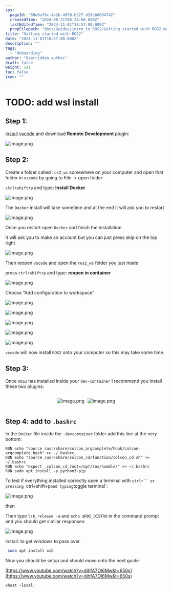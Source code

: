 ```yaml
---
sys:
  pageId: "89e0a78c-4e2b-4070-b327-d28cb0694742"
  createdTime: "2024-08-21T00:24:00.000Z"
  lastEditedTime: "2024-11-01T18:57:00.000Z"
  propFilepath: "docs/Guides/intro_to_ROS2/Getting started with ROS2.md"
title: "Getting started with ROS2"
date: "2024-11-01T18:57:00.000Z"
description: ""
tags:
  - "Onboarding"
author: "Overridden author"
draft: false
weight: 141
toc: false
icon: ""
---
```


# TODO: add wsl install

## Step 1:

[Install vscode](https://code.visualstudio.com/download) and download **Remote Development** plugin:

![image.png](https://prod-files-secure.s3.us-west-2.amazonaws.com/d518164a-d88e-44d1-a4ee-3adb3bd8bce0/efb52993-1881-4a40-b95e-6f020334f022/image.png?X-Amz-Algorithm=AWS4-HMAC-SHA256&X-Amz-Content-Sha256=UNSIGNED-PAYLOAD&X-Amz-Credential=ASIAZI2LB466S5Z7NMFW%2F20250420%2Fus-west-2%2Fs3%2Faws4_request&X-Amz-Date=20250420T200825Z&X-Amz-Expires=3600&X-Amz-Security-Token=IQoJb3JpZ2luX2VjECIaCXVzLXdlc3QtMiJIMEYCIQDDZmT1sUsdX3u7v3U2XyGnL22%2BYxYEFgLrx%2FEhRDOOcQIhALf10RoNhPE68ElqHT9E37x0RiKSdL%2FX2OT6BGHYI0sFKogECKv%2F%2F%2F%2F%2F%2F%2F%2F%2F%2FwEQABoMNjM3NDIzMTgzODA1IgxKvh3XyovApbncBvEq3ANBO5eTFJQlUeoEC3bsYWrP882GDSG2qwZMElM%2FA8YOM0krRa%2FWP65mhj%2FcZl7x9h%2FZDH54IQAS5CJb%2FilxFVq3rNNnqyFJ2LA8R6ZCV32JecR1NGheYwy59Oh9rpWLiTwprBTIjWB8mlbntuBgRm0vqom1JSs9KskD1ol7PzYCHjPWmb8CbIBDOdOux%2Bs2aVkgNItNiPVvFg6MhsBb6F%2BNVmdV9Y4jAyAiHTG0R8%2BJ4QYASa2ShOU5ba%2Fph%2BMw4gjL5F6Y38VcJ18cktFYgFjgdacL8Quh74JArSWsNrzwXRnhAF8jvR0okQ4QdARWI1O3hVgD6DloZQs09SaOwyUarbMksDgPlrOGBD9sz6SPqKfSoMvh%2BpU7HW0mStoo7jfK1Lv3gtcKPtqpf4vXigfranSgRuKE23L7qYZYMG1VHI4%2FsJWIVbbcIs9ksKGgZhR1aokVEUBk%2FRr2EEXHv4Xyj3fNUj1gCgtENSG7UfFYieYT1xLio7M8DKwMaIzHu4tVx1jT9mVQsnaetUEGBXwDwvyNFWAdIKrOu6klAYCUA%2FlyMSwumP1dWLoB%2FEou3w1VPtG4p2o1bf5h6aA6ctTYwbwhU4C%2Bp%2F%2FVPhcH1OpsD2bJYMKGuLhqHRDUIjDL5ZTABjqkATd9IOGuZCQItCklg%2BxPeUehAaX4DD%2FzX%2BkE3uk%2FGjlxHfVgetdRqD%2B%2BrXZjcWRo6O%2FxqemExOQDGSyJEDFhxEaUKJOrD5aTJFUtLk3toDnA1nzJlYgSx3V%2FJ84U2xaBLaIxzGwEe1GbrIddgGgnXveA3ONXcOeb4foHtEBb19i3opqpx%2FCiIbOMMR0X82w1B%2Bc2QuppW9aYUd0u3SH7G6IdaNsG&X-Amz-Signature=eeb7114ae68208cffca54d6ae7aed03d0e1bc276d844d6ffe50ede668f73e2c8&X-Amz-SignedHeaders=host&x-id=GetObject)

## Step 2:

Create a folder called `ros2_ws` somewhere on your computer and open that folder in `vscode` by going to File → open folder 

`ctrl+shift+p` and type: **Install Docker**

![image.png](https://prod-files-secure.s3.us-west-2.amazonaws.com/d518164a-d88e-44d1-a4ee-3adb3bd8bce0/2269dc0e-1cd5-47ff-bceb-c04ad9b2eab0/image.png?X-Amz-Algorithm=AWS4-HMAC-SHA256&X-Amz-Content-Sha256=UNSIGNED-PAYLOAD&X-Amz-Credential=ASIAZI2LB466S5Z7NMFW%2F20250420%2Fus-west-2%2Fs3%2Faws4_request&X-Amz-Date=20250420T200825Z&X-Amz-Expires=3600&X-Amz-Security-Token=IQoJb3JpZ2luX2VjECIaCXVzLXdlc3QtMiJIMEYCIQDDZmT1sUsdX3u7v3U2XyGnL22%2BYxYEFgLrx%2FEhRDOOcQIhALf10RoNhPE68ElqHT9E37x0RiKSdL%2FX2OT6BGHYI0sFKogECKv%2F%2F%2F%2F%2F%2F%2F%2F%2F%2FwEQABoMNjM3NDIzMTgzODA1IgxKvh3XyovApbncBvEq3ANBO5eTFJQlUeoEC3bsYWrP882GDSG2qwZMElM%2FA8YOM0krRa%2FWP65mhj%2FcZl7x9h%2FZDH54IQAS5CJb%2FilxFVq3rNNnqyFJ2LA8R6ZCV32JecR1NGheYwy59Oh9rpWLiTwprBTIjWB8mlbntuBgRm0vqom1JSs9KskD1ol7PzYCHjPWmb8CbIBDOdOux%2Bs2aVkgNItNiPVvFg6MhsBb6F%2BNVmdV9Y4jAyAiHTG0R8%2BJ4QYASa2ShOU5ba%2Fph%2BMw4gjL5F6Y38VcJ18cktFYgFjgdacL8Quh74JArSWsNrzwXRnhAF8jvR0okQ4QdARWI1O3hVgD6DloZQs09SaOwyUarbMksDgPlrOGBD9sz6SPqKfSoMvh%2BpU7HW0mStoo7jfK1Lv3gtcKPtqpf4vXigfranSgRuKE23L7qYZYMG1VHI4%2FsJWIVbbcIs9ksKGgZhR1aokVEUBk%2FRr2EEXHv4Xyj3fNUj1gCgtENSG7UfFYieYT1xLio7M8DKwMaIzHu4tVx1jT9mVQsnaetUEGBXwDwvyNFWAdIKrOu6klAYCUA%2FlyMSwumP1dWLoB%2FEou3w1VPtG4p2o1bf5h6aA6ctTYwbwhU4C%2Bp%2F%2FVPhcH1OpsD2bJYMKGuLhqHRDUIjDL5ZTABjqkATd9IOGuZCQItCklg%2BxPeUehAaX4DD%2FzX%2BkE3uk%2FGjlxHfVgetdRqD%2B%2BrXZjcWRo6O%2FxqemExOQDGSyJEDFhxEaUKJOrD5aTJFUtLk3toDnA1nzJlYgSx3V%2FJ84U2xaBLaIxzGwEe1GbrIddgGgnXveA3ONXcOeb4foHtEBb19i3opqpx%2FCiIbOMMR0X82w1B%2Bc2QuppW9aYUd0u3SH7G6IdaNsG&X-Amz-Signature=ba1ba30884760d52b09440e56eb8151a060e92039644e8c484692cb856280ea7&X-Amz-SignedHeaders=host&x-id=GetObject)

The `Docker` install will take sometime and at the end it will ask you to restart

![image.png](https://prod-files-secure.s3.us-west-2.amazonaws.com/d518164a-d88e-44d1-a4ee-3adb3bd8bce0/ed233f78-be33-4b1f-b89c-9c346c0e961e/image.png?X-Amz-Algorithm=AWS4-HMAC-SHA256&X-Amz-Content-Sha256=UNSIGNED-PAYLOAD&X-Amz-Credential=ASIAZI2LB466S5Z7NMFW%2F20250420%2Fus-west-2%2Fs3%2Faws4_request&X-Amz-Date=20250420T200825Z&X-Amz-Expires=3600&X-Amz-Security-Token=IQoJb3JpZ2luX2VjECIaCXVzLXdlc3QtMiJIMEYCIQDDZmT1sUsdX3u7v3U2XyGnL22%2BYxYEFgLrx%2FEhRDOOcQIhALf10RoNhPE68ElqHT9E37x0RiKSdL%2FX2OT6BGHYI0sFKogECKv%2F%2F%2F%2F%2F%2F%2F%2F%2F%2FwEQABoMNjM3NDIzMTgzODA1IgxKvh3XyovApbncBvEq3ANBO5eTFJQlUeoEC3bsYWrP882GDSG2qwZMElM%2FA8YOM0krRa%2FWP65mhj%2FcZl7x9h%2FZDH54IQAS5CJb%2FilxFVq3rNNnqyFJ2LA8R6ZCV32JecR1NGheYwy59Oh9rpWLiTwprBTIjWB8mlbntuBgRm0vqom1JSs9KskD1ol7PzYCHjPWmb8CbIBDOdOux%2Bs2aVkgNItNiPVvFg6MhsBb6F%2BNVmdV9Y4jAyAiHTG0R8%2BJ4QYASa2ShOU5ba%2Fph%2BMw4gjL5F6Y38VcJ18cktFYgFjgdacL8Quh74JArSWsNrzwXRnhAF8jvR0okQ4QdARWI1O3hVgD6DloZQs09SaOwyUarbMksDgPlrOGBD9sz6SPqKfSoMvh%2BpU7HW0mStoo7jfK1Lv3gtcKPtqpf4vXigfranSgRuKE23L7qYZYMG1VHI4%2FsJWIVbbcIs9ksKGgZhR1aokVEUBk%2FRr2EEXHv4Xyj3fNUj1gCgtENSG7UfFYieYT1xLio7M8DKwMaIzHu4tVx1jT9mVQsnaetUEGBXwDwvyNFWAdIKrOu6klAYCUA%2FlyMSwumP1dWLoB%2FEou3w1VPtG4p2o1bf5h6aA6ctTYwbwhU4C%2Bp%2F%2FVPhcH1OpsD2bJYMKGuLhqHRDUIjDL5ZTABjqkATd9IOGuZCQItCklg%2BxPeUehAaX4DD%2FzX%2BkE3uk%2FGjlxHfVgetdRqD%2B%2BrXZjcWRo6O%2FxqemExOQDGSyJEDFhxEaUKJOrD5aTJFUtLk3toDnA1nzJlYgSx3V%2FJ84U2xaBLaIxzGwEe1GbrIddgGgnXveA3ONXcOeb4foHtEBb19i3opqpx%2FCiIbOMMR0X82w1B%2Bc2QuppW9aYUd0u3SH7G6IdaNsG&X-Amz-Signature=2c88918a4890d9822bf74f29d9fdec957421bae8cfcddf0b0c88396ef9e3ecc0&X-Amz-SignedHeaders=host&x-id=GetObject)

Once you restart open `Docker` and finish the installation

It will ask you to make an account but you can just press skip on the top right

![image.png](https://prod-files-secure.s3.us-west-2.amazonaws.com/d518164a-d88e-44d1-a4ee-3adb3bd8bce0/21010ad9-1659-4fd9-9f59-9932a09b2a3d/image.png?X-Amz-Algorithm=AWS4-HMAC-SHA256&X-Amz-Content-Sha256=UNSIGNED-PAYLOAD&X-Amz-Credential=ASIAZI2LB466S5Z7NMFW%2F20250420%2Fus-west-2%2Fs3%2Faws4_request&X-Amz-Date=20250420T200826Z&X-Amz-Expires=3600&X-Amz-Security-Token=IQoJb3JpZ2luX2VjECIaCXVzLXdlc3QtMiJIMEYCIQDDZmT1sUsdX3u7v3U2XyGnL22%2BYxYEFgLrx%2FEhRDOOcQIhALf10RoNhPE68ElqHT9E37x0RiKSdL%2FX2OT6BGHYI0sFKogECKv%2F%2F%2F%2F%2F%2F%2F%2F%2F%2FwEQABoMNjM3NDIzMTgzODA1IgxKvh3XyovApbncBvEq3ANBO5eTFJQlUeoEC3bsYWrP882GDSG2qwZMElM%2FA8YOM0krRa%2FWP65mhj%2FcZl7x9h%2FZDH54IQAS5CJb%2FilxFVq3rNNnqyFJ2LA8R6ZCV32JecR1NGheYwy59Oh9rpWLiTwprBTIjWB8mlbntuBgRm0vqom1JSs9KskD1ol7PzYCHjPWmb8CbIBDOdOux%2Bs2aVkgNItNiPVvFg6MhsBb6F%2BNVmdV9Y4jAyAiHTG0R8%2BJ4QYASa2ShOU5ba%2Fph%2BMw4gjL5F6Y38VcJ18cktFYgFjgdacL8Quh74JArSWsNrzwXRnhAF8jvR0okQ4QdARWI1O3hVgD6DloZQs09SaOwyUarbMksDgPlrOGBD9sz6SPqKfSoMvh%2BpU7HW0mStoo7jfK1Lv3gtcKPtqpf4vXigfranSgRuKE23L7qYZYMG1VHI4%2FsJWIVbbcIs9ksKGgZhR1aokVEUBk%2FRr2EEXHv4Xyj3fNUj1gCgtENSG7UfFYieYT1xLio7M8DKwMaIzHu4tVx1jT9mVQsnaetUEGBXwDwvyNFWAdIKrOu6klAYCUA%2FlyMSwumP1dWLoB%2FEou3w1VPtG4p2o1bf5h6aA6ctTYwbwhU4C%2Bp%2F%2FVPhcH1OpsD2bJYMKGuLhqHRDUIjDL5ZTABjqkATd9IOGuZCQItCklg%2BxPeUehAaX4DD%2FzX%2BkE3uk%2FGjlxHfVgetdRqD%2B%2BrXZjcWRo6O%2FxqemExOQDGSyJEDFhxEaUKJOrD5aTJFUtLk3toDnA1nzJlYgSx3V%2FJ84U2xaBLaIxzGwEe1GbrIddgGgnXveA3ONXcOeb4foHtEBb19i3opqpx%2FCiIbOMMR0X82w1B%2Bc2QuppW9aYUd0u3SH7G6IdaNsG&X-Amz-Signature=f136228eddd1b9953029b2efb28c5b6772e5d3ed2b8cfcd38a8f41431ad40046&X-Amz-SignedHeaders=host&x-id=GetObject)

Then reopen `vscode` and open the `ros2_ws` folder you just made

press `ctrl+shift+p` and type: **reopen in container**

![image.png](https://prod-files-secure.s3.us-west-2.amazonaws.com/d518164a-d88e-44d1-a4ee-3adb3bd8bce0/4e93b8c2-41ad-488c-8095-c74205196118/image.png?X-Amz-Algorithm=AWS4-HMAC-SHA256&X-Amz-Content-Sha256=UNSIGNED-PAYLOAD&X-Amz-Credential=ASIAZI2LB466S5Z7NMFW%2F20250420%2Fus-west-2%2Fs3%2Faws4_request&X-Amz-Date=20250420T200825Z&X-Amz-Expires=3600&X-Amz-Security-Token=IQoJb3JpZ2luX2VjECIaCXVzLXdlc3QtMiJIMEYCIQDDZmT1sUsdX3u7v3U2XyGnL22%2BYxYEFgLrx%2FEhRDOOcQIhALf10RoNhPE68ElqHT9E37x0RiKSdL%2FX2OT6BGHYI0sFKogECKv%2F%2F%2F%2F%2F%2F%2F%2F%2F%2FwEQABoMNjM3NDIzMTgzODA1IgxKvh3XyovApbncBvEq3ANBO5eTFJQlUeoEC3bsYWrP882GDSG2qwZMElM%2FA8YOM0krRa%2FWP65mhj%2FcZl7x9h%2FZDH54IQAS5CJb%2FilxFVq3rNNnqyFJ2LA8R6ZCV32JecR1NGheYwy59Oh9rpWLiTwprBTIjWB8mlbntuBgRm0vqom1JSs9KskD1ol7PzYCHjPWmb8CbIBDOdOux%2Bs2aVkgNItNiPVvFg6MhsBb6F%2BNVmdV9Y4jAyAiHTG0R8%2BJ4QYASa2ShOU5ba%2Fph%2BMw4gjL5F6Y38VcJ18cktFYgFjgdacL8Quh74JArSWsNrzwXRnhAF8jvR0okQ4QdARWI1O3hVgD6DloZQs09SaOwyUarbMksDgPlrOGBD9sz6SPqKfSoMvh%2BpU7HW0mStoo7jfK1Lv3gtcKPtqpf4vXigfranSgRuKE23L7qYZYMG1VHI4%2FsJWIVbbcIs9ksKGgZhR1aokVEUBk%2FRr2EEXHv4Xyj3fNUj1gCgtENSG7UfFYieYT1xLio7M8DKwMaIzHu4tVx1jT9mVQsnaetUEGBXwDwvyNFWAdIKrOu6klAYCUA%2FlyMSwumP1dWLoB%2FEou3w1VPtG4p2o1bf5h6aA6ctTYwbwhU4C%2Bp%2F%2FVPhcH1OpsD2bJYMKGuLhqHRDUIjDL5ZTABjqkATd9IOGuZCQItCklg%2BxPeUehAaX4DD%2FzX%2BkE3uk%2FGjlxHfVgetdRqD%2B%2BrXZjcWRo6O%2FxqemExOQDGSyJEDFhxEaUKJOrD5aTJFUtLk3toDnA1nzJlYgSx3V%2FJ84U2xaBLaIxzGwEe1GbrIddgGgnXveA3ONXcOeb4foHtEBb19i3opqpx%2FCiIbOMMR0X82w1B%2Bc2QuppW9aYUd0u3SH7G6IdaNsG&X-Amz-Signature=dffb8b68ecfd3d2775806af8b8f0e47077c80eee7b3029299cb1a0298220e387&X-Amz-SignedHeaders=host&x-id=GetObject)

Choose “Add configuration to workspace”

![image.png](https://prod-files-secure.s3.us-west-2.amazonaws.com/d518164a-d88e-44d1-a4ee-3adb3bd8bce0/9560b282-5060-4989-ba37-97e7b2c22476/image.png?X-Amz-Algorithm=AWS4-HMAC-SHA256&X-Amz-Content-Sha256=UNSIGNED-PAYLOAD&X-Amz-Credential=ASIAZI2LB466S5Z7NMFW%2F20250420%2Fus-west-2%2Fs3%2Faws4_request&X-Amz-Date=20250420T200826Z&X-Amz-Expires=3600&X-Amz-Security-Token=IQoJb3JpZ2luX2VjECIaCXVzLXdlc3QtMiJIMEYCIQDDZmT1sUsdX3u7v3U2XyGnL22%2BYxYEFgLrx%2FEhRDOOcQIhALf10RoNhPE68ElqHT9E37x0RiKSdL%2FX2OT6BGHYI0sFKogECKv%2F%2F%2F%2F%2F%2F%2F%2F%2F%2FwEQABoMNjM3NDIzMTgzODA1IgxKvh3XyovApbncBvEq3ANBO5eTFJQlUeoEC3bsYWrP882GDSG2qwZMElM%2FA8YOM0krRa%2FWP65mhj%2FcZl7x9h%2FZDH54IQAS5CJb%2FilxFVq3rNNnqyFJ2LA8R6ZCV32JecR1NGheYwy59Oh9rpWLiTwprBTIjWB8mlbntuBgRm0vqom1JSs9KskD1ol7PzYCHjPWmb8CbIBDOdOux%2Bs2aVkgNItNiPVvFg6MhsBb6F%2BNVmdV9Y4jAyAiHTG0R8%2BJ4QYASa2ShOU5ba%2Fph%2BMw4gjL5F6Y38VcJ18cktFYgFjgdacL8Quh74JArSWsNrzwXRnhAF8jvR0okQ4QdARWI1O3hVgD6DloZQs09SaOwyUarbMksDgPlrOGBD9sz6SPqKfSoMvh%2BpU7HW0mStoo7jfK1Lv3gtcKPtqpf4vXigfranSgRuKE23L7qYZYMG1VHI4%2FsJWIVbbcIs9ksKGgZhR1aokVEUBk%2FRr2EEXHv4Xyj3fNUj1gCgtENSG7UfFYieYT1xLio7M8DKwMaIzHu4tVx1jT9mVQsnaetUEGBXwDwvyNFWAdIKrOu6klAYCUA%2FlyMSwumP1dWLoB%2FEou3w1VPtG4p2o1bf5h6aA6ctTYwbwhU4C%2Bp%2F%2FVPhcH1OpsD2bJYMKGuLhqHRDUIjDL5ZTABjqkATd9IOGuZCQItCklg%2BxPeUehAaX4DD%2FzX%2BkE3uk%2FGjlxHfVgetdRqD%2B%2BrXZjcWRo6O%2FxqemExOQDGSyJEDFhxEaUKJOrD5aTJFUtLk3toDnA1nzJlYgSx3V%2FJ84U2xaBLaIxzGwEe1GbrIddgGgnXveA3ONXcOeb4foHtEBb19i3opqpx%2FCiIbOMMR0X82w1B%2Bc2QuppW9aYUd0u3SH7G6IdaNsG&X-Amz-Signature=11cba7b7e5a0aa40b72f640aa2881ed9b10c3d431f8bcf3f91c70d7f117b7340&X-Amz-SignedHeaders=host&x-id=GetObject)

![image.png](https://prod-files-secure.s3.us-west-2.amazonaws.com/d518164a-d88e-44d1-a4ee-3adb3bd8bce0/2ee63f81-886b-48e8-a553-dc6e5eac99e4/image.png?X-Amz-Algorithm=AWS4-HMAC-SHA256&X-Amz-Content-Sha256=UNSIGNED-PAYLOAD&X-Amz-Credential=ASIAZI2LB466S5Z7NMFW%2F20250420%2Fus-west-2%2Fs3%2Faws4_request&X-Amz-Date=20250420T200825Z&X-Amz-Expires=3600&X-Amz-Security-Token=IQoJb3JpZ2luX2VjECIaCXVzLXdlc3QtMiJIMEYCIQDDZmT1sUsdX3u7v3U2XyGnL22%2BYxYEFgLrx%2FEhRDOOcQIhALf10RoNhPE68ElqHT9E37x0RiKSdL%2FX2OT6BGHYI0sFKogECKv%2F%2F%2F%2F%2F%2F%2F%2F%2F%2FwEQABoMNjM3NDIzMTgzODA1IgxKvh3XyovApbncBvEq3ANBO5eTFJQlUeoEC3bsYWrP882GDSG2qwZMElM%2FA8YOM0krRa%2FWP65mhj%2FcZl7x9h%2FZDH54IQAS5CJb%2FilxFVq3rNNnqyFJ2LA8R6ZCV32JecR1NGheYwy59Oh9rpWLiTwprBTIjWB8mlbntuBgRm0vqom1JSs9KskD1ol7PzYCHjPWmb8CbIBDOdOux%2Bs2aVkgNItNiPVvFg6MhsBb6F%2BNVmdV9Y4jAyAiHTG0R8%2BJ4QYASa2ShOU5ba%2Fph%2BMw4gjL5F6Y38VcJ18cktFYgFjgdacL8Quh74JArSWsNrzwXRnhAF8jvR0okQ4QdARWI1O3hVgD6DloZQs09SaOwyUarbMksDgPlrOGBD9sz6SPqKfSoMvh%2BpU7HW0mStoo7jfK1Lv3gtcKPtqpf4vXigfranSgRuKE23L7qYZYMG1VHI4%2FsJWIVbbcIs9ksKGgZhR1aokVEUBk%2FRr2EEXHv4Xyj3fNUj1gCgtENSG7UfFYieYT1xLio7M8DKwMaIzHu4tVx1jT9mVQsnaetUEGBXwDwvyNFWAdIKrOu6klAYCUA%2FlyMSwumP1dWLoB%2FEou3w1VPtG4p2o1bf5h6aA6ctTYwbwhU4C%2Bp%2F%2FVPhcH1OpsD2bJYMKGuLhqHRDUIjDL5ZTABjqkATd9IOGuZCQItCklg%2BxPeUehAaX4DD%2FzX%2BkE3uk%2FGjlxHfVgetdRqD%2B%2BrXZjcWRo6O%2FxqemExOQDGSyJEDFhxEaUKJOrD5aTJFUtLk3toDnA1nzJlYgSx3V%2FJ84U2xaBLaIxzGwEe1GbrIddgGgnXveA3ONXcOeb4foHtEBb19i3opqpx%2FCiIbOMMR0X82w1B%2Bc2QuppW9aYUd0u3SH7G6IdaNsG&X-Amz-Signature=352d687981ad95db311bd3d6b4b9173b4fa49b2ca81967385bea037247e9a147&X-Amz-SignedHeaders=host&x-id=GetObject)

![image.png](https://prod-files-secure.s3.us-west-2.amazonaws.com/d518164a-d88e-44d1-a4ee-3adb3bd8bce0/ae1580b2-b048-407e-aed9-b584224a7a04/image.png?X-Amz-Algorithm=AWS4-HMAC-SHA256&X-Amz-Content-Sha256=UNSIGNED-PAYLOAD&X-Amz-Credential=ASIAZI2LB466S5Z7NMFW%2F20250420%2Fus-west-2%2Fs3%2Faws4_request&X-Amz-Date=20250420T200825Z&X-Amz-Expires=3600&X-Amz-Security-Token=IQoJb3JpZ2luX2VjECIaCXVzLXdlc3QtMiJIMEYCIQDDZmT1sUsdX3u7v3U2XyGnL22%2BYxYEFgLrx%2FEhRDOOcQIhALf10RoNhPE68ElqHT9E37x0RiKSdL%2FX2OT6BGHYI0sFKogECKv%2F%2F%2F%2F%2F%2F%2F%2F%2F%2FwEQABoMNjM3NDIzMTgzODA1IgxKvh3XyovApbncBvEq3ANBO5eTFJQlUeoEC3bsYWrP882GDSG2qwZMElM%2FA8YOM0krRa%2FWP65mhj%2FcZl7x9h%2FZDH54IQAS5CJb%2FilxFVq3rNNnqyFJ2LA8R6ZCV32JecR1NGheYwy59Oh9rpWLiTwprBTIjWB8mlbntuBgRm0vqom1JSs9KskD1ol7PzYCHjPWmb8CbIBDOdOux%2Bs2aVkgNItNiPVvFg6MhsBb6F%2BNVmdV9Y4jAyAiHTG0R8%2BJ4QYASa2ShOU5ba%2Fph%2BMw4gjL5F6Y38VcJ18cktFYgFjgdacL8Quh74JArSWsNrzwXRnhAF8jvR0okQ4QdARWI1O3hVgD6DloZQs09SaOwyUarbMksDgPlrOGBD9sz6SPqKfSoMvh%2BpU7HW0mStoo7jfK1Lv3gtcKPtqpf4vXigfranSgRuKE23L7qYZYMG1VHI4%2FsJWIVbbcIs9ksKGgZhR1aokVEUBk%2FRr2EEXHv4Xyj3fNUj1gCgtENSG7UfFYieYT1xLio7M8DKwMaIzHu4tVx1jT9mVQsnaetUEGBXwDwvyNFWAdIKrOu6klAYCUA%2FlyMSwumP1dWLoB%2FEou3w1VPtG4p2o1bf5h6aA6ctTYwbwhU4C%2Bp%2F%2FVPhcH1OpsD2bJYMKGuLhqHRDUIjDL5ZTABjqkATd9IOGuZCQItCklg%2BxPeUehAaX4DD%2FzX%2BkE3uk%2FGjlxHfVgetdRqD%2B%2BrXZjcWRo6O%2FxqemExOQDGSyJEDFhxEaUKJOrD5aTJFUtLk3toDnA1nzJlYgSx3V%2FJ84U2xaBLaIxzGwEe1GbrIddgGgnXveA3ONXcOeb4foHtEBb19i3opqpx%2FCiIbOMMR0X82w1B%2Bc2QuppW9aYUd0u3SH7G6IdaNsG&X-Amz-Signature=37f722885bad9a854739f1bd28b75b715c3f47b56a2ad7b96037a406552f0dd5&X-Amz-SignedHeaders=host&x-id=GetObject)

![image.png](https://prod-files-secure.s3.us-west-2.amazonaws.com/d518164a-d88e-44d1-a4ee-3adb3bd8bce0/53255b28-f75e-430f-b9e3-c0ac8577e42b/image.png?X-Amz-Algorithm=AWS4-HMAC-SHA256&X-Amz-Content-Sha256=UNSIGNED-PAYLOAD&X-Amz-Credential=ASIAZI2LB466S5Z7NMFW%2F20250420%2Fus-west-2%2Fs3%2Faws4_request&X-Amz-Date=20250420T200825Z&X-Amz-Expires=3600&X-Amz-Security-Token=IQoJb3JpZ2luX2VjECIaCXVzLXdlc3QtMiJIMEYCIQDDZmT1sUsdX3u7v3U2XyGnL22%2BYxYEFgLrx%2FEhRDOOcQIhALf10RoNhPE68ElqHT9E37x0RiKSdL%2FX2OT6BGHYI0sFKogECKv%2F%2F%2F%2F%2F%2F%2F%2F%2F%2FwEQABoMNjM3NDIzMTgzODA1IgxKvh3XyovApbncBvEq3ANBO5eTFJQlUeoEC3bsYWrP882GDSG2qwZMElM%2FA8YOM0krRa%2FWP65mhj%2FcZl7x9h%2FZDH54IQAS5CJb%2FilxFVq3rNNnqyFJ2LA8R6ZCV32JecR1NGheYwy59Oh9rpWLiTwprBTIjWB8mlbntuBgRm0vqom1JSs9KskD1ol7PzYCHjPWmb8CbIBDOdOux%2Bs2aVkgNItNiPVvFg6MhsBb6F%2BNVmdV9Y4jAyAiHTG0R8%2BJ4QYASa2ShOU5ba%2Fph%2BMw4gjL5F6Y38VcJ18cktFYgFjgdacL8Quh74JArSWsNrzwXRnhAF8jvR0okQ4QdARWI1O3hVgD6DloZQs09SaOwyUarbMksDgPlrOGBD9sz6SPqKfSoMvh%2BpU7HW0mStoo7jfK1Lv3gtcKPtqpf4vXigfranSgRuKE23L7qYZYMG1VHI4%2FsJWIVbbcIs9ksKGgZhR1aokVEUBk%2FRr2EEXHv4Xyj3fNUj1gCgtENSG7UfFYieYT1xLio7M8DKwMaIzHu4tVx1jT9mVQsnaetUEGBXwDwvyNFWAdIKrOu6klAYCUA%2FlyMSwumP1dWLoB%2FEou3w1VPtG4p2o1bf5h6aA6ctTYwbwhU4C%2Bp%2F%2FVPhcH1OpsD2bJYMKGuLhqHRDUIjDL5ZTABjqkATd9IOGuZCQItCklg%2BxPeUehAaX4DD%2FzX%2BkE3uk%2FGjlxHfVgetdRqD%2B%2BrXZjcWRo6O%2FxqemExOQDGSyJEDFhxEaUKJOrD5aTJFUtLk3toDnA1nzJlYgSx3V%2FJ84U2xaBLaIxzGwEe1GbrIddgGgnXveA3ONXcOeb4foHtEBb19i3opqpx%2FCiIbOMMR0X82w1B%2Bc2QuppW9aYUd0u3SH7G6IdaNsG&X-Amz-Signature=152ca15510d90271c673ff53e96099e1200ccae62b19a792740ad032e368bbd6&X-Amz-SignedHeaders=host&x-id=GetObject)

![image.png](https://prod-files-secure.s3.us-west-2.amazonaws.com/d518164a-d88e-44d1-a4ee-3adb3bd8bce0/7c562767-5af9-4ffb-97d1-327bcdf4ee00/image.png?X-Amz-Algorithm=AWS4-HMAC-SHA256&X-Amz-Content-Sha256=UNSIGNED-PAYLOAD&X-Amz-Credential=ASIAZI2LB466S5Z7NMFW%2F20250420%2Fus-west-2%2Fs3%2Faws4_request&X-Amz-Date=20250420T200826Z&X-Amz-Expires=3600&X-Amz-Security-Token=IQoJb3JpZ2luX2VjECIaCXVzLXdlc3QtMiJIMEYCIQDDZmT1sUsdX3u7v3U2XyGnL22%2BYxYEFgLrx%2FEhRDOOcQIhALf10RoNhPE68ElqHT9E37x0RiKSdL%2FX2OT6BGHYI0sFKogECKv%2F%2F%2F%2F%2F%2F%2F%2F%2F%2FwEQABoMNjM3NDIzMTgzODA1IgxKvh3XyovApbncBvEq3ANBO5eTFJQlUeoEC3bsYWrP882GDSG2qwZMElM%2FA8YOM0krRa%2FWP65mhj%2FcZl7x9h%2FZDH54IQAS5CJb%2FilxFVq3rNNnqyFJ2LA8R6ZCV32JecR1NGheYwy59Oh9rpWLiTwprBTIjWB8mlbntuBgRm0vqom1JSs9KskD1ol7PzYCHjPWmb8CbIBDOdOux%2Bs2aVkgNItNiPVvFg6MhsBb6F%2BNVmdV9Y4jAyAiHTG0R8%2BJ4QYASa2ShOU5ba%2Fph%2BMw4gjL5F6Y38VcJ18cktFYgFjgdacL8Quh74JArSWsNrzwXRnhAF8jvR0okQ4QdARWI1O3hVgD6DloZQs09SaOwyUarbMksDgPlrOGBD9sz6SPqKfSoMvh%2BpU7HW0mStoo7jfK1Lv3gtcKPtqpf4vXigfranSgRuKE23L7qYZYMG1VHI4%2FsJWIVbbcIs9ksKGgZhR1aokVEUBk%2FRr2EEXHv4Xyj3fNUj1gCgtENSG7UfFYieYT1xLio7M8DKwMaIzHu4tVx1jT9mVQsnaetUEGBXwDwvyNFWAdIKrOu6klAYCUA%2FlyMSwumP1dWLoB%2FEou3w1VPtG4p2o1bf5h6aA6ctTYwbwhU4C%2Bp%2F%2FVPhcH1OpsD2bJYMKGuLhqHRDUIjDL5ZTABjqkATd9IOGuZCQItCklg%2BxPeUehAaX4DD%2FzX%2BkE3uk%2FGjlxHfVgetdRqD%2B%2BrXZjcWRo6O%2FxqemExOQDGSyJEDFhxEaUKJOrD5aTJFUtLk3toDnA1nzJlYgSx3V%2FJ84U2xaBLaIxzGwEe1GbrIddgGgnXveA3ONXcOeb4foHtEBb19i3opqpx%2FCiIbOMMR0X82w1B%2Bc2QuppW9aYUd0u3SH7G6IdaNsG&X-Amz-Signature=f1c6952461194796413690256ee03ef1c6cd0d8b2c1154689f0c3d8a32ebf5c6&X-Amz-SignedHeaders=host&x-id=GetObject)

`vscode` will now install `ROS2` onto your computer so this may take some time.

## Step 3:

Once `ROS2` has installed inside your `dev-container` I recommend you install these two plugins:

<div style="display: flex;flex-direction: row; column-gap:10px; max-width: 630px;justify-content: center;">
<div>

![image.png](https://prod-files-secure.s3.us-west-2.amazonaws.com/d518164a-d88e-44d1-a4ee-3adb3bd8bce0/3fc3d550-5a54-4ba1-ba6b-faa01cdb7369/image.png?X-Amz-Algorithm=AWS4-HMAC-SHA256&X-Amz-Content-Sha256=UNSIGNED-PAYLOAD&X-Amz-Credential=ASIAZI2LB4667SMUWPAO%2F20250420%2Fus-west-2%2Fs3%2Faws4_request&X-Amz-Date=20250420T200827Z&X-Amz-Expires=3600&X-Amz-Security-Token=IQoJb3JpZ2luX2VjECEaCXVzLXdlc3QtMiJIMEYCIQCFjPQSAEw51SBT7HirbXFAdFvK9%2B4qrNjTi8fbpg1RxQIhAKyS5ndnDcyIoSJTQE3GJ0q4iEdm8hTifOcjNzf6Z47FKogECKr%2F%2F%2F%2F%2F%2F%2F%2F%2F%2FwEQABoMNjM3NDIzMTgzODA1IgyZl10XApcU4AzUDxAq3AOWPDgbcq9%2F%2BPhhP0PXtNjRtVwLhqD4wCcsfXjPQq0eQZWvtf3WGfRiWBDklmxlDfHzNB9EyPN7LfbQuqlD2VevpW4m7IJbRpzvh0h1qSouDKgtvTXArrBdGvX8GiqabsQkHGzrZWOqbqWcHZXCWTlwwhtuZm%2BFG77ss5d3Ug0G77TygfdXMz4yjR2So4Lr28q4yCYx7L30kJie8XiPWrJruhr5z8K5f4EASgH3jx%2F1VMihKLl6XN%2BPwxmYj%2F73HzPUhu7y%2BF3x7%2FevUJMcFzxuNENuJWBIb5LXfTY4J4kmuAJ3IRucQbwCiJjglZuTgBh4Bdi%2FeXdhwMwLO7ar61k%2FnjmAPtdQT%2F5%2BNFuo0RpBjFMdZhePrX6GyrTdpTMu9TiD4F6bGbc2o8RkEkgQZ4I9Bk3WKoGGwAWyXWvJc7283lGw6aJOlcbRa5yHPf8E2kEXWZhf38fqQkPjx8J2ZuqUe9Vptn2Gf%2B1xBYv3IM7zSebL%2FFaB8tuDKxZgPbrfRlS0exG9j6BRpwTC6YtuhIE3DncK%2BlLYvN9fxJMlkkt8Y4UouhqNCl0pvy4jIgzKAkEb%2FA9r27rKN7wdFYUX0FYWbYVwEbg025It8QzC3IZCvYXeUejHtiA5O7dRcDCW0JTABjqkAdq8invLFHGIj%2FWUL6XfiS%2FFLTkd9x8Yp08N4mzDTk77ajVCz8ztl5pHsi%2BKFb86fiu4W2ucRcfCywUOihu47mLcBQq9mf%2B97PvkcMJwLTAj8puJzHaU52fTd2CKNLMIWQFvR5VbjLFw1P3UoupVXRw9BBkyuC9BarDZY04yXimna2mkomo8JKXMz9mHN%2F3PtKLudkcGSZu%2FFEYWERDNkyA2d1tG&X-Amz-Signature=b8ecaa1394409a8772c7c0fcdefacc8677cf4996fdbb1eeb02768e0daa1d9e20&X-Amz-SignedHeaders=host&x-id=GetObject)

</div>
<div>

![image.png](https://prod-files-secure.s3.us-west-2.amazonaws.com/d518164a-d88e-44d1-a4ee-3adb3bd8bce0/d994cc66-13c2-4093-a5a3-f84cf4601a82/image.png?X-Amz-Algorithm=AWS4-HMAC-SHA256&X-Amz-Content-Sha256=UNSIGNED-PAYLOAD&X-Amz-Credential=ASIAZI2LB4665JPQY5NU%2F20250420%2Fus-west-2%2Fs3%2Faws4_request&X-Amz-Date=20250420T200827Z&X-Amz-Expires=3600&X-Amz-Security-Token=IQoJb3JpZ2luX2VjECIaCXVzLXdlc3QtMiJGMEQCIC8jme2xrTg7jNsnOTkzClny5Xd9IrtEoorQk8E8RX32AiBi0GBTuzMz1Qdqp9wa7lzDSPLRbzjoldyNW2p3hd1zkCqIBAir%2F%2F%2F%2F%2F%2F%2F%2F%2F%2F8BEAAaDDYzNzQyMzE4MzgwNSIMj%2BRy9u2WSJ4TAi5HKtwDdooPDcOL9J43GPo5yj3nyLogfa072bw1K0DkiKvGZY3o9HfgqVX3GRCqqB29LtzjmgSKgUB2MXLcAPhmVGHr9ACJ87zvh98ureeKOC17F2LEdbZ4xexob3XZlGiToxNq32UeyTbt6rm%2Fyb6qEaXaBCaXbqP3tU7ic9vIXDMoAfRkobaw3pSDcaPRdMTjXrT%2FbLFU49dfuR54mogPOOBbHuePEFtCMyD3nt%2Fe1RDlbh6nJvglZtClNF5M58D0cab7wSmYBAzFHI7FvwMAm%2FEQS6%2BZcztLLt%2FsZfHsXftHofjhlHNOqzdm01V9kRNdtyfYamDeOKXEWUeJWqhjj7QrqMbkmA6XfI4gEnSuiDFpsQ5d%2Fb0GurwRpiDxEqPSp8T2z%2Bv%2FUPhRN2C9xyBbwo6shwD3iPECcMK8BoDjSIU6pZZszbb8W86qxgfufngEyr6JC6IFegZzbgLFIWBVreWPWILhoyELP2wmYN8MnlOky7870FxBzRM8dR%2BhArrXZEGn5dL3maVanVy0SkxYmyGLPcA9EmpYN8Q3MeX3bjgWnHn8ScXXxYecma3KwC9Uv%2FjWz9mKlGTvlrjob2P93Ky0LaKfFz30xstc%2Bw1ByUEBj%2B4jQZyRqAm1kFK8VA8w4%2BSUwAY6pgFBW6KsxOLU6478QKjXof%2BmrOvPSb0RhmimQyJyFb%2F6vRIK%2BFYZ9%2Fugi6rzzCaSPjZISEXXqBz72G6YvSYZcNyfXCbj5izBjqgnppWkrPZf2RFn7Ah3z9R%2BbGJW5UyhSVl0C%2Bz6qadWaiFatBZNT5IJNdirhnNVDYP5Tm1YEAm4NMIzO2PCFww8%2FYRRVtDmHFIGMj9D7DhFZtGrReDLAgGGcgA4IOz9&X-Amz-Signature=c7b66ccaba4ae61ead5ba074c429936e3b8daf1c040982dced9144eee7d1c114&X-Amz-SignedHeaders=host&x-id=GetObject)

</div>
</div>

## Step 4: add to `.bashrc`

In the `Docker` file inside the `.devcontainer` folder add this line at the very bottom: 

```docker
RUN echo "source /usr/share/colcon_argcomplete/hook/colcon-argcomplete.bash" >> ~/.bashrc
RUN echo "source /usr/share/colcon_cd/function/colcon_cd.sh" >> ~/.bashrc
RUN echo "export _colcon_cd_root=/opt/ros/humble/" >> ~/.bashrc
RUN sudo apt install -y python3-pip 
```

To test if everything installed correctly open a terminal with `ctrl+`` or pressing `ctrl+shift+p` and typing `toggle terminal`:

![image.png](https://prod-files-secure.s3.us-west-2.amazonaws.com/d518164a-d88e-44d1-a4ee-3adb3bd8bce0/6a4943d8-b04e-4c02-9a58-775f3384d1a5/image.png?X-Amz-Algorithm=AWS4-HMAC-SHA256&X-Amz-Content-Sha256=UNSIGNED-PAYLOAD&X-Amz-Credential=ASIAZI2LB466S5Z7NMFW%2F20250420%2Fus-west-2%2Fs3%2Faws4_request&X-Amz-Date=20250420T200825Z&X-Amz-Expires=3600&X-Amz-Security-Token=IQoJb3JpZ2luX2VjECIaCXVzLXdlc3QtMiJIMEYCIQDDZmT1sUsdX3u7v3U2XyGnL22%2BYxYEFgLrx%2FEhRDOOcQIhALf10RoNhPE68ElqHT9E37x0RiKSdL%2FX2OT6BGHYI0sFKogECKv%2F%2F%2F%2F%2F%2F%2F%2F%2F%2FwEQABoMNjM3NDIzMTgzODA1IgxKvh3XyovApbncBvEq3ANBO5eTFJQlUeoEC3bsYWrP882GDSG2qwZMElM%2FA8YOM0krRa%2FWP65mhj%2FcZl7x9h%2FZDH54IQAS5CJb%2FilxFVq3rNNnqyFJ2LA8R6ZCV32JecR1NGheYwy59Oh9rpWLiTwprBTIjWB8mlbntuBgRm0vqom1JSs9KskD1ol7PzYCHjPWmb8CbIBDOdOux%2Bs2aVkgNItNiPVvFg6MhsBb6F%2BNVmdV9Y4jAyAiHTG0R8%2BJ4QYASa2ShOU5ba%2Fph%2BMw4gjL5F6Y38VcJ18cktFYgFjgdacL8Quh74JArSWsNrzwXRnhAF8jvR0okQ4QdARWI1O3hVgD6DloZQs09SaOwyUarbMksDgPlrOGBD9sz6SPqKfSoMvh%2BpU7HW0mStoo7jfK1Lv3gtcKPtqpf4vXigfranSgRuKE23L7qYZYMG1VHI4%2FsJWIVbbcIs9ksKGgZhR1aokVEUBk%2FRr2EEXHv4Xyj3fNUj1gCgtENSG7UfFYieYT1xLio7M8DKwMaIzHu4tVx1jT9mVQsnaetUEGBXwDwvyNFWAdIKrOu6klAYCUA%2FlyMSwumP1dWLoB%2FEou3w1VPtG4p2o1bf5h6aA6ctTYwbwhU4C%2Bp%2F%2FVPhcH1OpsD2bJYMKGuLhqHRDUIjDL5ZTABjqkATd9IOGuZCQItCklg%2BxPeUehAaX4DD%2FzX%2BkE3uk%2FGjlxHfVgetdRqD%2B%2BrXZjcWRo6O%2FxqemExOQDGSyJEDFhxEaUKJOrD5aTJFUtLk3toDnA1nzJlYgSx3V%2FJ84U2xaBLaIxzGwEe1GbrIddgGgnXveA3ONXcOeb4foHtEBb19i3opqpx%2FCiIbOMMR0X82w1B%2Bc2QuppW9aYUd0u3SH7G6IdaNsG&X-Amz-Signature=e83dd5269b9812c74236ff077868500291ee2f5236aa3047cd7bb6ec65a7a1cd&X-Amz-SignedHeaders=host&x-id=GetObject)

then 

Then type `lsb_release -a` and `echo $ROS_DISTRO` in the command prompt and you should get similar responses:

![image.png](https://prod-files-secure.s3.us-west-2.amazonaws.com/d518164a-d88e-44d1-a4ee-3adb3bd8bce0/3e635dec-a805-4e85-8b9e-d000e5b71a4e/image.png?X-Amz-Algorithm=AWS4-HMAC-SHA256&X-Amz-Content-Sha256=UNSIGNED-PAYLOAD&X-Amz-Credential=ASIAZI2LB466S5Z7NMFW%2F20250420%2Fus-west-2%2Fs3%2Faws4_request&X-Amz-Date=20250420T200826Z&X-Amz-Expires=3600&X-Amz-Security-Token=IQoJb3JpZ2luX2VjECIaCXVzLXdlc3QtMiJIMEYCIQDDZmT1sUsdX3u7v3U2XyGnL22%2BYxYEFgLrx%2FEhRDOOcQIhALf10RoNhPE68ElqHT9E37x0RiKSdL%2FX2OT6BGHYI0sFKogECKv%2F%2F%2F%2F%2F%2F%2F%2F%2F%2FwEQABoMNjM3NDIzMTgzODA1IgxKvh3XyovApbncBvEq3ANBO5eTFJQlUeoEC3bsYWrP882GDSG2qwZMElM%2FA8YOM0krRa%2FWP65mhj%2FcZl7x9h%2FZDH54IQAS5CJb%2FilxFVq3rNNnqyFJ2LA8R6ZCV32JecR1NGheYwy59Oh9rpWLiTwprBTIjWB8mlbntuBgRm0vqom1JSs9KskD1ol7PzYCHjPWmb8CbIBDOdOux%2Bs2aVkgNItNiPVvFg6MhsBb6F%2BNVmdV9Y4jAyAiHTG0R8%2BJ4QYASa2ShOU5ba%2Fph%2BMw4gjL5F6Y38VcJ18cktFYgFjgdacL8Quh74JArSWsNrzwXRnhAF8jvR0okQ4QdARWI1O3hVgD6DloZQs09SaOwyUarbMksDgPlrOGBD9sz6SPqKfSoMvh%2BpU7HW0mStoo7jfK1Lv3gtcKPtqpf4vXigfranSgRuKE23L7qYZYMG1VHI4%2FsJWIVbbcIs9ksKGgZhR1aokVEUBk%2FRr2EEXHv4Xyj3fNUj1gCgtENSG7UfFYieYT1xLio7M8DKwMaIzHu4tVx1jT9mVQsnaetUEGBXwDwvyNFWAdIKrOu6klAYCUA%2FlyMSwumP1dWLoB%2FEou3w1VPtG4p2o1bf5h6aA6ctTYwbwhU4C%2Bp%2F%2FVPhcH1OpsD2bJYMKGuLhqHRDUIjDL5ZTABjqkATd9IOGuZCQItCklg%2BxPeUehAaX4DD%2FzX%2BkE3uk%2FGjlxHfVgetdRqD%2B%2BrXZjcWRo6O%2FxqemExOQDGSyJEDFhxEaUKJOrD5aTJFUtLk3toDnA1nzJlYgSx3V%2FJ84U2xaBLaIxzGwEe1GbrIddgGgnXveA3ONXcOeb4foHtEBb19i3opqpx%2FCiIbOMMR0X82w1B%2Bc2QuppW9aYUd0u3SH7G6IdaNsG&X-Amz-Signature=aaa5f11534f3835b1c6599a7d3407c070c8b2e2108ecf968c133aac2c4002475&X-Amz-SignedHeaders=host&x-id=GetObject)

Install:  to get windows to pass over

```bash
 sudo apt install xcb
```

Now you should be setup and should move onto the next guide 

[https://www.youtube.com/watch?v=dihfA7Ol6Mw&t=650s](https://www.youtube.com/watch?v=dihfA7Ol6Mw&t=650s)

```python
xhost +local:
```
